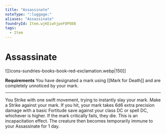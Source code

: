 ```yaml
---
title: "Assassinate"
noteType: ":luggage:"
aliases: "Assassinate"
foundryId: Item.wjKEiwhjpeF8PO88
tags:
  - Item
---
```


# Assassinate
![[icons-sundries-books-book-red-exclamation.webp|150]]

**Requirements** You have designated a mark using [[Mark for Death]] and are completely unnoticed by your mark.

* * *

You Strike with one swift movement, trying to instantly slay your mark. Make a Strike against your mark. If you hit, your mark takes 6d6 extra precision damage with a basic Fortitude save against your class DC or spell DC, whichever is higher. If the mark critically fails, they die. This is an incapacitation effect. The creature then becomes temporarily immune to your Assassinate for 1 day.

